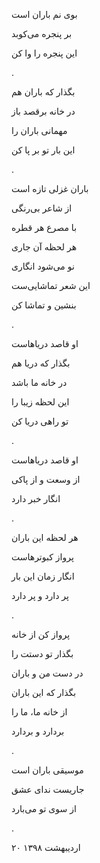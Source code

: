 <!-- 
.. title: موسیقی باران
.. slug: moosighie-baran
.. date: 2019-07-19 12:56:47 UTC
.. tags: غزل‌واره
.. category: 
.. link: 
.. description: 
.. type: text
-->

بوی نم باران است

بر پنجره می‌کوبد

این پنجره را وا کن

.


بگذار که باران هم

در خانه برقصد باز

مهمانی باران را

این بار تو بر پا کن

.


باران غزلی تازه است

از شاعر بی‌رنگی

با مصرع هر قطره

هر لحظه آن جاری

نو می‌شود انگاری

این شعر تماشایی‌ست

بنشین و تماشا کن

.



او قاصد دریاهاست

بگذار که دریا هم

در خانه ما باشد

این لحظه زیبا را

تو راهی دریا کن

.


او قاصد دریاهاست

از وسعت و از پاکی

انگار خبر دارد

.


هر لحظه این باران

پرواز کبوترهاست

انگار زمان این بار

پر دارد و پر دارد

.


پرواز کن از خانه

بگذار تو دستت را

در دست من و باران

بگذار که این باران

از خانه ما، ما را

بردارد و بردارد

.




موسیقی باران است

جاریست ندای عشق

از سوی تو می‌بارد

.


۲۰ اردیبهشت ۱۳۹۸

